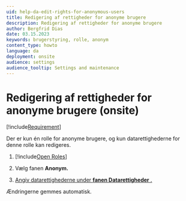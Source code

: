 ```yaml
---
uid: help-da-edit-rights-for-anonymous-users
title: Redigering af rettigheder for anonyme brugere
description: Redigering af rettigheder for anonyme brugere
author: Bergfrid Dias
date: 03.15.2023
keywords: brugerstyring, rolle, anonym
content_type: howto
language: da
deployment: onsite
audience: settings
audience_tooltip: Settings and maintenance
---
```


# Redigering af rettigheder for anonyme brugere (onsite)

[!include[Requirement](../includes/note-anon-req.md)]

Der er kun én rolle for anonyme brugere, og kun datarettighederne for denne rolle kan redigeres.

1. [!include[Open Roles](includes/open-roles.md)]

2. Vælg fanen **Anonym.**

3. [Angiv datarettighederne under **fanen Datarettigheder** .][2]

Ændringerne gemmes automatisk.

<!-- Referenced links -->
[2]: set-data-rights-for-role.md

<!-- Referenced images -->

